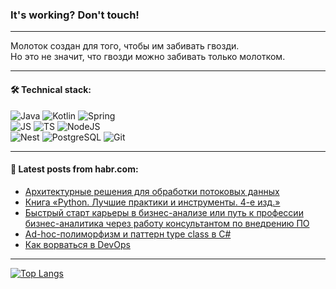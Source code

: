 ### It's working? Don't touch!

---
Молоток создан для того, чтобы им забивать гвозди. <br>
Но это не значит, что гвозди можно забивать только молотком.

---

#### 🛠️ Technical stack:

![Java](https://img.shields.io/badge/Java-informational?logo=Oracle&style=flat&logoColor=white&color=FF4500)
![Kotlin](https://img.shields.io/badge/Kotlin-informational?logo=Kotlin&style=flat&logoColor=white&color=774D97)
![Spring](https://img.shields.io/badge/SpringBoot-informational?logo=SpringBoot&style=flat&logoColor=white&color=6DB33F) <br>
![JS](https://img.shields.io/badge/JS-informational?logo=javaScript&style=flat&logoColor=black&color=F7Df1E)
![TS](https://img.shields.io/badge/TypeScript-informational?logo=typeScript&style=flat&logoColor=black&color=0667A8)
![NodeJS](https://img.shields.io/badge/NodeJS-informational?logo=node.js&style=flat&logoColor=white&color=70A760) <br>
![Nest](https://img.shields.io/badge/NestJS-informational?logo=NestJS&style=flat&logoColor=white&color=E0234E)
![PostgreSQL](https://img.shields.io/badge/PostgreSQL-informational?logo=PostgreSQL&style=flat&logoColor=white&color=DAA520)
![Git](https://img.shields.io/badge/Git-informational?logo=git&style=flat&logoColor=white&color=778899)

___

#### 💬 Latest posts from habr.com:

<!-- BLOG-POST-LIST:START -->
- [Архитектурные решения для обработки потоковых данных](https://habr.com/ru/companies/otus/articles/757098/?utm_source=habrahabr&utm_medium=rss&utm_campaign=757098)
- [Книга «Python. Лучшие практики и инструменты. 4-е изд.»](https://habr.com/ru/companies/piter/articles/757636/?utm_source=habrahabr&utm_medium=rss&utm_campaign=757636)
- [Быстрый старт карьеры в бизнес-анализе или путь к профессии бизнес-аналитика через работу консультантом по внедрению ПО](https://habr.com/ru/articles/757670/?utm_source=habrahabr&utm_medium=rss&utm_campaign=757670)
- [Ad-hoc-полиморфизм и паттерн type class в C#](https://habr.com/ru/companies/ruvds/articles/757118/?utm_source=habrahabr&utm_medium=rss&utm_campaign=757118)
- [Как ворваться в DevOps](https://habr.com/ru/companies/yandex_praktikum/articles/757640/?utm_source=habrahabr&utm_medium=rss&utm_campaign=757640)
<!-- BLOG-POST-LIST:END -->

---
[![Top Langs](https://github-readme-stats-git-master-advtsetting-gmailcom.vercel.app/api/top-langs/?username=zloylis&langs_count=10&hide_title=false&title_color=e6edf3&size_weight=0.5&count_weight=0.5&layout=compact&hide_border=true&theme=dracula)](https://github.com/zloylis)

<!-- ![GitHub stats](https://github-readme-stats-git-master-advtsetting-gmailcom.vercel.app/api?username=zloylis&show_icons=true&hide_border=true&theme=dracula&hide_title=true&include_all_commits=true&count_private=true&hide=contribs&hide_rank=true) -->
